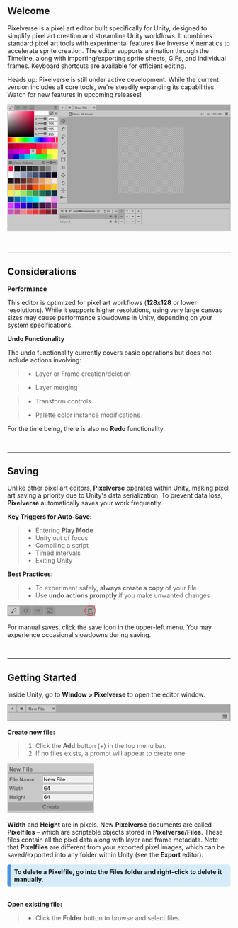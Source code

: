 # 

## Welcome 

Pixelverse is a pixel art editor built specifically for Unity, designed to simplify pixel art creation and streamline Unity workflows. It combines standard pixel art tools with experimental features like Inverse Kinematics to accelerate sprite creation. The editor supports animation through the Timeline, along with importing/exporting sprite sheets, GIFs, and individual frames. Keyboard shortcuts are available for efficient editing.

Heads up: Pixelverse is still under active development. While the current version includes all core tools, we're steadily expanding its capabilities. Watch for new features in upcoming releases!

![Pixel art tutorial](./images/FullEditor.png)

<br> 

---
## Considerations


**Performance**

This editor is optimized for pixel art workflows (**128x128** or lower resolutions). While it supports higher resolutions, using very large canvas sizes may cause performance slowdowns in Unity, depending on your system specifications.

**Undo Functionality**

The undo functionality currently covers basic operations but does not include actions involving:

> - Layer or Frame creation/deletion

> - Layer merging

> - Transform controls

> - Palette color instance modifications

For the time being, there is also no **Redo** functionality.

<br> 

---
## Saving

Unlike other pixel art editors, **Pixelverse** operates within Unity, making pixel art saving a priority due to 
Unity's data serialization. To prevent data loss, **Pixelverse** automatically saves your work frequently.

**Key Triggers for Auto-Save:**

> - Entering **Play Mode**
> - Unity out of focus
> - Compiling a script
> - Timed intervals
> - Exiting Unity

**Best Practices:**

> - To experiment safely, **always create a copy** of your file
> - Use **undo actions promptly** if you make unwanted changes

![Pixel art tutorial](./images/Save.png)


For manual saves, click the save icon in the upper-left menu. You may experience occasional slowdowns during 
saving.

<br>

---
## Getting Started

Inside Unity, go to **Window > Pixelverse** to open the editor window.

![Pixel art tutorial](./images/CreateFile.png)

**Create new file:**  

> 1. Click the **Add** button (+) in the top menu bar. 
> 2. If no files exists, a prompt will appear to create one.  

![Pixel art tutorial](./images/NewFile.png)

**Width** and **Height** are in pixels. New **Pixelverse** documents are called **Pixelfiles** – 
which are scriptable objects stored in **Pixelverse/Files**. These files contain all the pixel data along with 
layer and frame metadata. Note that **Pixelfiles** are different from your exported pixel images, 
which can be saved/exported into any folder within Unity (see the **Export** editor).

<div style="background-color: #d6ecfa; padding: 8px; border-radius: 5px; border-left: 7px solid #4a90e2;">
<b> To delete a Pixelfile, go into the Files folder and right-click to delete it manually.</b>
</div>

<br>

**Open existing file:**  

> - Click the **Folder** button to browse and select files.  


